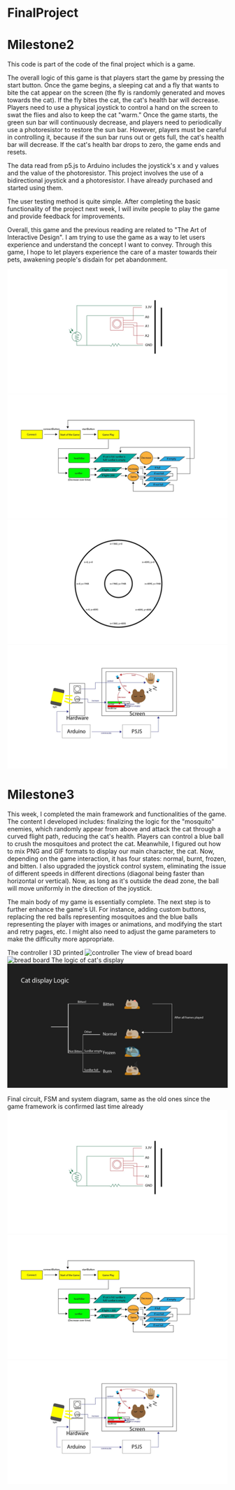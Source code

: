 # FinalProject

# Milestone2
This code is part of the code of the final project which is a game.

The overall logic of this game is that players start the game by pressing the start button. Once the game begins, a sleeping cat and a fly that wants to bite the cat appear on the screen (the fly is randomly generated and moves towards the cat). If the fly bites the cat, the cat's health bar will decrease. Players need to use a physical joystick to control a hand on the screen to swat the flies and also to keep the cat "warm." Once the game starts, the green sun bar will continuously decrease, and players need to periodically use a photoresistor to restore the sun bar. However, players must be careful in controlling it, because if the sun bar runs out or gets full, the cat's health bar will decrease. If the cat's health bar drops to zero, the game ends and resets.

The data read from p5.js to Arduino includes the joystick's x and y values and the value of the photoresistor. 
This project involves the use of a bidirectional joystick and a photoresistor. I have already purchased and started using them.

The user testing method is quite simple. After completing the basic functionality of the project next week, I will invite people to play the game and provide feedback for improvements.

Overall, this game and the previous reading are related to "The Art of Interactive Design". I am trying to use the game as a way to let users experience and understand the concept I want to convey. Through this game, I hope to let players experience the care of a master towards their pets, awakening people's disdain for pet abandonment.
 
![circuit](./circuit.jpg)
![FSM](./FSM.jpg)
![joyStick](./joyStick.jpg)
![System diagram](./systemDiagram.jpg)


# Milestone3
This week, I completed the main framework and functionalities of the game. The content I developed includes: finalizing the logic for the "mosquito" enemies, which randomly appear from above and attack the cat through a curved flight path, reducing the cat's health. Players can control a blue ball to crush the mosquitoes and protect the cat. Meanwhile, I figured out how to mix PNG and GIF formats to display our main character, the cat. Now, depending on the game interaction, it has four states: normal, burnt, frozen, and bitten. I also upgraded the joystick control system, eliminating the issue of different speeds in different directions (diagonal being faster than horizontal or vertical). Now, as long as it's outside the dead zone, the ball will move uniformly in the direction of the joystick.

The main body of my game is essentially complete. The next step is to further enhance the game's UI. For instance, adding custom buttons, replacing the red balls representing mosquitoes and the blue balls representing the player with images or animations, and modifying the start and retry pages, etc. I might also need to adjust the game parameters to make the difficulty more appropriate.

The controller I 3D printed
![controller](./DIYController.JPG)
The view of bread board
![bread board](./breadBoard.JPG)
The logic of cat's display
![cat states](./catStates.jpg)

Final circuit, FSM and system diagram, same as the old ones since the game framework is confirmed last time already
![circuit](./circuit.jpg)
![FSM](./FSM.jpg)
![System diagram](./systemDiagram.jpg)
